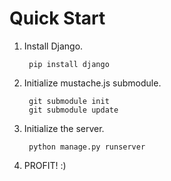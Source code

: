 # Quick Start

1. Install Django.

        pip install django

2. Initialize mustache.js submodule.

        git submodule init
        git submodule update

3. Initialize the server.

        python manage.py runserver

4. PROFIT! :)

